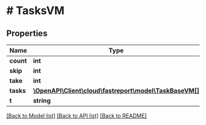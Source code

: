 # # TasksVM

## Properties

Name | Type | Description | Notes
------------ | ------------- | ------------- | -------------
**count** | **int** |  | [optional]
**skip** | **int** |  | [optional]
**take** | **int** |  | [optional]
**tasks** | [**\OpenAPI\Client\cloud\fastreport\model\TaskBaseVM[]**](TaskBaseVM.md) |  | [optional]
**t** | **string** |  |

[[Back to Model list]](../../README.md#models) [[Back to API list]](../../README.md#endpoints) [[Back to README]](../../README.md)
